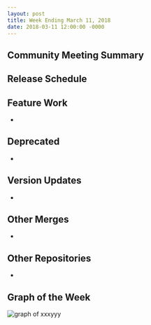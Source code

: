 ```yaml
---
layout: post
title: Week Ending March 11, 2018
date: 2018-03-11 12:00:00 -0000
---
```


## Community Meeting Summary


## Release Schedule


## Feature Work

*

## Deprecated

*

## Version Updates

*

## Other Merges

*

## Other Repositories

*

## Graph of the Week

![graph of xxxyyy](/2018/images/some-graph.png)

